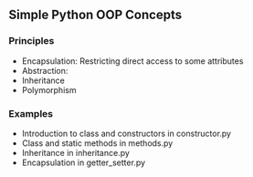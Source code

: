 ## Simple Python OOP Concepts

### Principles
- Encapsulation: Restricting direct access to some attributes
- Abstraction: 
- Inheritance
- Polymorphism

### Examples
- Introduction to class and constructors in constructor.py
- Class and static methods in methods.py
- Inheritance in inheritance.py
- Encapsulation in getter_setter.py

